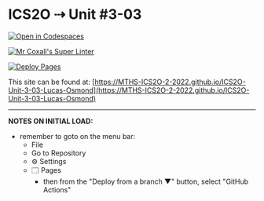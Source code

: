 # ICS2O ⇢ Unit #3-03

[![Open in Codespaces](https://classroom.github.com/assets/launch-codespace-7f7980b617ed060a017424585567c406b6ee15c891e84e1186181d67ecf80aa0.svg)](https://classroom.github.com/open-in-codespaces?assignment_repo_id=10780262)

[![Mr Coxall's Super Linter](https://github.com/MTHS-ICS2O-2-2022/ICS2O-Unit-3-03-Lucas-Osmond/workflows/Mr%20Coxall's%20Super%20Linter/badge.svg)](https://github.com/MTHS-ICS2O-2-2022/ICS2O-Unit-3-03-Lucas-Osmond/actions)

[![Deploy Pages](https://github.com/MTHS-ICS2O-2-2022/ICS2O-Unit-3-03-Lucas-Osmond/workflows/Deploy%20Pages/badge.svg)](https://github.com/MTHS-ICS2O-2-2022/ICS2O-Unit-3-03-Lucas-Osmond/actions)

This site can be found at: [https://MTHS-ICS2O-2-2022.github.io/ICS2O-Unit-3-03-Lucas-Osmond](https://MTHS-ICS2O-2-2022.github.io/ICS2O-Unit-3-03-Lucas-Osmond)

---

**NOTES ON INITIAL LOAD:**
- remember to goto on the menu bar:
  - File
  - Go to Repository
  - ⚙ Settings
  - 🗔 Pages
    - then from the "Deploy from a branch ▼" button, select "GitHub Actions"
